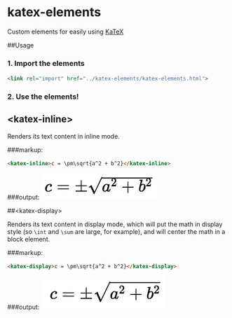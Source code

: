 # katex-elements
Custom elements for easily using [KaTeX][katex]

[katex]: https://github.com/Khan/KaTeX

##Usage

### 1. Import the elements

```html
<link rel="import" href="../katex-elements/katex-elements.html">
```

### 2. Use the elements!

## &lt;katex-inline&gt;

Renders its text content in inline mode.

###markup:

```html
<katex-inline>c = \pm\sqrt{a^2 + b^2}</katex-inline>
```

###output:
<img src="readme-katex-inline.png">

##&lt;katex-display&gt;

Renders its text content in display mode, which will put the math in display style (so `\int` and `\sum` are large, for example), and will center the math in a block element.

###markup:

```html
<katex-display>c = \pm\sqrt{a^2 + b^2}</katex-display>
```

###output:
<img src="readme-katex-display.png">
